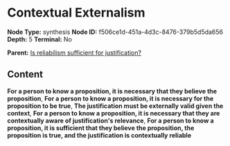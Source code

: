 # Contextual Externalism

**Node Type:** synthesis
**Node ID:** f506ce1d-451a-4d3c-8476-379b5d5da656
**Depth:** 5
**Terminal:** No

**Parent:** [Is reliabilism sufficient for justification?](is-reliabilism-sufficient-for-justification-antithesis-e09c661b-97b3-4708-87d5-645158562dbf.md)

## Content

**For a person to know a proposition, it is necessary that they believe the proposition**, **For a person to know a proposition, it is necessary for the proposition to be true**, **The justification must be externally valid given the context**, **For a person to know a proposition, it is necessary that they are contextually aware of justification's relevance**, **For a person to know a proposition, it is sufficient that they believe the proposition, the proposition is true, and the justification is contextually reliable**
